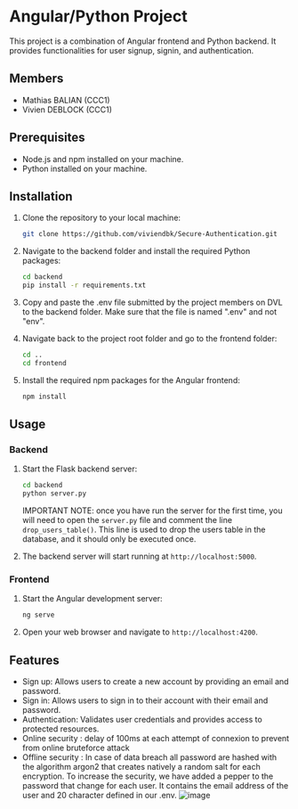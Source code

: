 # Angular/Python Project

This project is a combination of Angular frontend and Python backend. It provides functionalities for user signup, signin, and authentication.  

## Members
- Mathias BALIAN (CCC1)
- Vivien DEBLOCK (CCC1)

## Prerequisites

- Node.js and npm installed on your machine.
- Python installed on your machine.

## Installation

1. Clone the repository to your local machine:

    ```bash
    git clone https://github.com/viviendbk/Secure-Authentication.git
    ```

2. Navigate to the backend folder and install the required Python packages:

    ```bash
    cd backend
    pip install -r requirements.txt
    ```

   
3. Copy and paste the .env file submitted by the project members on DVL to the backend folder. Make sure that the file is named ".env" and not "env".
  
4. Navigate back to the project root folder and go to the frontend folder:

    ```bash
    cd ..
    cd frontend
    ```

5. Install the required npm packages for the Angular frontend:

    ```bash
    npm install
    ```

## Usage

### Backend

1. Start the Flask backend server:

    ```bash
    cd backend
    python server.py
    ```
   IMPORTANT NOTE: once you have run the server for the first time, you will need to open the `server.py` file and comment the line `drop_users_table()`. This line is used to drop the users table in the database, and it should only be executed once.


2. The backend server will start running at `http://localhost:5000`.

### Frontend

1. Start the Angular development server:

    ```bash
    ng serve
    ```

2. Open your web browser and navigate to `http://localhost:4200`.

## Features

- Sign up: Allows users to create a new account by providing an email and password.
- Sign in: Allows users to sign in to their account with their email and password.
- Authentication: Validates user credentials and provides access to protected resources.
- Online security : delay of 100ms at each attempt of connexion to prevent from online bruteforce attack
- Offline security : In case of data breach all password are hashed with the algorithm argon2 that creates natively a random salt for each encryption. To increase the security, we have added a pepper to the password that change for each user. It contains the email address of the user and 20 character defined in our .env.
  ![image](https://github.com/viviendbk/Secure-Authentication/assets/113977328/f53f8447-e44f-4272-a648-f77c33d34f6b)

